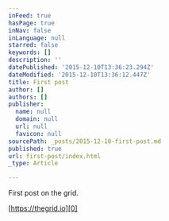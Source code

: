 ```yaml
---
inFeed: true
hasPage: true
inNav: false
inLanguage: null
starred: false
keywords: []
description: ''
datePublished: '2015-12-10T13:36:23.294Z'
dateModified: '2015-12-10T13:36:12.447Z'
title: First post
author: []
authors: []
publisher:
  name: null
  domain: null
  url: null
  favicon: null
sourcePath: _posts/2015-12-10-first-post.md
published: true
url: first-post/index.html
_type: Article

---
```

First post on the grid.

[https://thegrid.io][0]

[0]: https://thegrid.io/